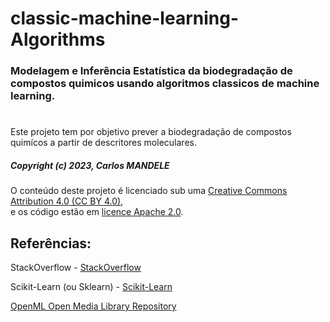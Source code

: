 # classic-machine-learning-Algorithms
 ### Modelagem e Inferência Estatística da biodegradação de compostos quimicos usando algoritmos classicos de machine learning.
#
 Este projeto tem por objetivo prever a biodegradação de compostos quimícos a partir de descritores moleculares.

##### Copyright (c) 2023, Carlos MANDELE
O conteúdo deste projeto é licenciado sub uma <a href="https://creativecommons.org/licenses/by/4.0/deed.fr" target='_blank'>Creative Commons Attribution 4.0 (CC BY 4.0)</a>,<br/>e os código estão em <a href="https://www.apache.org/licenses/LICENSE-2.0" target='_blank'>licence Apache 2.0</a>.


## Referências:

StackOverflow - <a href="https://stackoverflow.com/">StackOverflow</a>

Scikit-Learn (ou Sklearn) - <a href="https://scikit-learn.org/stable/">Scikit-Learn</a>

<a href="https://www.openml.org/search?type=data&status=active&id=1494&sort=runss" target="_blank">OpenML Open Media Library Repository</a>
